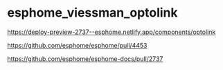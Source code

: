 # esphome_viessman_optolink

https://deploy-preview-2737--esphome.netlify.app/components/optolink

https://github.com/esphome/esphome/pull/4453

https://github.com/esphome/esphome-docs/pull/2737
